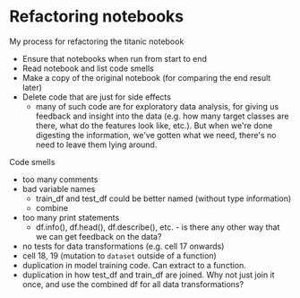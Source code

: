 # Refactoring notebooks

My process for refactoring the titanic notebook
- Ensure that notebooks when run from start to end
- Read notebook and list code smells
- Make a copy of the original notebook (for comparing the end result later)
- Delete code that are just for side effects
    - many of such code are for exploratory data analysis, for giving us feedback and insight into the data (e.g. how many target classes are there, what do the features look like, etc.). But when we're done digesting the information, we've gotten what we need, there's no need to leave them lying around.


Code smells
- too many comments
- bad variable names
    - train_df and test_df could be better named (without type information)
    - combine
- too many print statements
    - df.info(), df.head(), df.describe(), etc. - is there any other way that we can get feedback on the data?
- no tests for data transformations (e.g. cell 17 onwards)
- cell 18, 19 (mutation to `dataset` outside of a function)
- duplication in model training code. Can extract to a function.
- duplication in how test_df and train_df are joined. Why not just join it once, and use the combined df for all data transformations?
